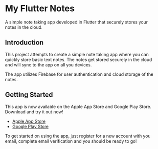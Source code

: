 # My Flutter Notes

A simple note taking app developed in Flutter that securely stores your notes in the cloud.

## Introduction

This project attempts to create a simple note taking app where you can quickly store basic text notes. The notes get stored securely in the cloud and will sync to the app on all you devices.

The app utilizes Firebase for user authentication and cloud storage of the notes.

## Getting Started

This app is now available on the Apple App Store and Google Play Store. Download and try it out now!
- [Apple App Store](https://apps.apple.com/us/app/my-flutter-notes/id1670042580)
- [Google Play Store](https://play.google.com/store/apps/details?id=com.vladyago.mynotes)

To get started on using the app, just register for a new account with you email, complete email verification and you should be ready to go!